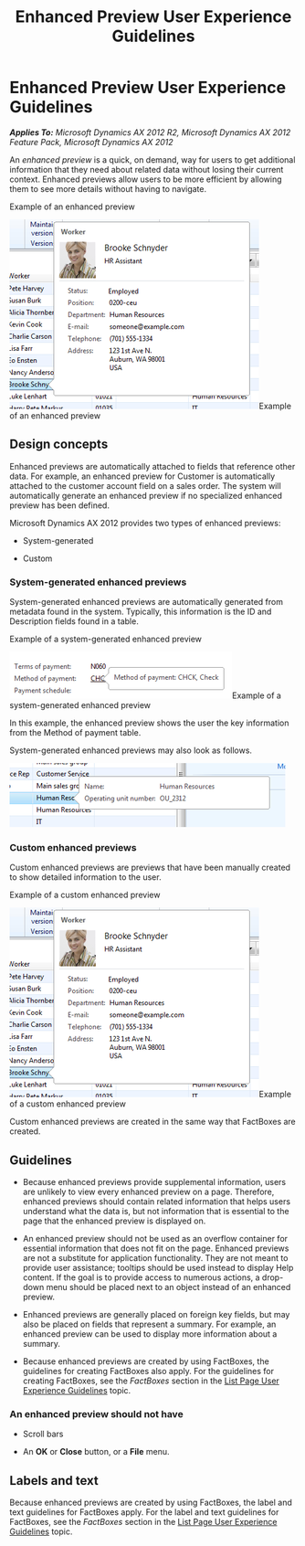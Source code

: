 ﻿---
title: Enhanced Preview User Experience Guidelines
TOCTitle: Enhanced Preview
ms:assetid: d8faeb7d-6480-4b2e-8957-76c86d66a799
ms:mtpsurl: https://msdn.microsoft.com/en-us/library/Gg886611(v=AX.60)
ms:contentKeyID: 35267975
ms.date: 11/07/2012
mtps_version: v=AX.60
---

# Enhanced Preview User Experience Guidelines 


_**Applies To:** Microsoft Dynamics AX 2012 R2, Microsoft Dynamics AX 2012 Feature Pack, Microsoft Dynamics AX 2012_

An *enhanced preview* is a quick, on demand, way for users to get additional information that they need about related data without losing their current context. Enhanced previews allow users to be more efficient by allowing them to see more details without having to navigate.

Example of an enhanced preview

  
![Enhanced preview](images/Gg886611.EnhancedPreview01(AX.60).png "Enhanced preview")Example of an enhanced preview

## Design concepts

Enhanced previews are automatically attached to fields that reference other data. For example, an enhanced preview for Customer is automatically attached to the customer account field on a sales order. The system will automatically generate an enhanced preview if no specialized enhanced preview has been defined.  

Microsoft Dynamics AX 2012 provides two types of enhanced previews:

  - System-generated

  - Custom

### System-generated enhanced previews

System-generated enhanced previews are automatically generated from metadata found in the system. Typically, this information is the ID and Description fields found in a table.

Example of a system-generated enhanced preview

  
![System-generated enhanced preview](images/Gg886611.EnhancedPreview02(AX.60).png "System-generated enhanced preview")Example of a system-generated enhanced preview

In this example, the enhanced preview shows the user the key information from the Method of payment table.

System-generated enhanced previews may also look as follows.

![Another system-generated enhanced preview](images/Hh129455.EnhancedPreview03(en-us,AX.60).png "Another system-generated enhanced preview")

### Custom enhanced previews

Custom enhanced previews are previews that have been manually created to show detailed information to the user.

Example of a custom enhanced preview

  
![Custom enhanced preview](images/Gg886611.EnhancedPreview01(AX.60).png "Custom enhanced preview")Example of a custom enhanced preview

Custom enhanced previews are created in the same way that FactBoxes are created.

## Guidelines

  - Because enhanced previews provide supplemental information, users are unlikely to view every enhanced preview on a page. Therefore, enhanced previews should contain related information that helps users understand what the data is, but not information that is essential to the page that the enhanced preview is displayed on.

  - An enhanced preview should not be used as an overflow container for essential information that does not fit on the page. Enhanced previews are not a substitute for application functionality. They are not meant to provide user assistance; tooltips should be used instead to display Help content. If the goal is to provide access to numerous actions, a drop-down menu should be placed next to an object instead of an enhanced preview.

  - Enhanced previews are generally placed on foreign key fields, but may also be placed on fields that represent a summary. For example, an enhanced preview can be used to display more information about a summary.

  - Because enhanced previews are created by using FactBoxes, the guidelines for creating FactBoxes also apply. For the guidelines for creating FactBoxes, see the *FactBoxes* section in the [List Page User Experience Guidelines](list-page-user-experience-guidelines.md) topic.

### An enhanced preview should not have

  - Scroll bars

  - An **OK** or **Close** button, or a **File** menu.

## Labels and text

Because enhanced previews are created by using FactBoxes, the label and text guidelines for FactBoxes apply. For the label and text guidelines for FactBoxes, see the *FactBoxes* section in the [List Page User Experience Guidelines](list-page-user-experience-guidelines.md) topic.

